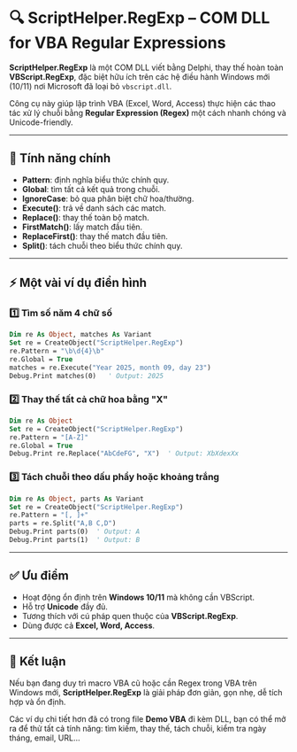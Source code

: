 # 🔍 ScriptHelper.RegExp – COM DLL for VBA Regular Expressions

**ScriptHelper.RegExp** là một COM DLL viết bằng Delphi, thay thế hoàn toàn **VBScript.RegExp**, đặc biệt hữu ích trên các hệ điều hành Windows mới (10/11) nơi Microsoft đã loại bỏ `vbscript.dll`.

Công cụ này giúp lập trình VBA (Excel, Word, Access) thực hiện các thao tác xử lý chuỗi bằng **Regular Expression (Regex)** một cách nhanh chóng và Unicode-friendly.

---

## 📌 Tính năng chính

* **Pattern**: định nghĩa biểu thức chính quy.
* **Global**: tìm tất cả kết quả trong chuỗi.
* **IgnoreCase**: bỏ qua phân biệt chữ hoa/thường.
* **Execute()**: trả về danh sách các match.
* **Replace()**: thay thế toàn bộ match.
* **FirstMatch()**: lấy match đầu tiên.
* **ReplaceFirst()**: thay thế match đầu tiên.
* **Split()**: tách chuỗi theo biểu thức chính quy.

---

## ⚡ Một vài ví dụ điển hình

### 1️⃣ Tìm số năm 4 chữ số

```vb
Dim re As Object, matches As Variant
Set re = CreateObject("ScriptHelper.RegExp")
re.Pattern = "\b\d{4}\b"
re.Global = True
matches = re.Execute("Year 2025, month 09, day 23")
Debug.Print matches(0)   ' Output: 2025
```

### 2️⃣ Thay thế tất cả chữ hoa bằng "X"

```vb
Dim re As Object
Set re = CreateObject("ScriptHelper.RegExp")
re.Pattern = "[A-Z]"
re.Global = True
Debug.Print re.Replace("AbCdeFG", "X")  ' Output: XbXdexXx
```

### 3️⃣ Tách chuỗi theo dấu phẩy hoặc khoảng trắng

```vb
Dim re As Object, parts As Variant
Set re = CreateObject("ScriptHelper.RegExp")
re.Pattern = "[, ]+"
parts = re.Split("A,B C,D")
Debug.Print parts(0)  ' Output: A
Debug.Print parts(1)  ' Output: B
```

---

## ✅ Ưu điểm

* Hoạt động ổn định trên **Windows 10/11** mà không cần VBScript.
* Hỗ trợ **Unicode** đầy đủ.
* Tương thích với cú pháp quen thuộc của **VBScript.RegExp**.
* Dùng được cả **Excel, Word, Access**.

---

## 🎯 Kết luận

Nếu bạn đang duy trì macro VBA cũ hoặc cần Regex trong VBA trên Windows mới, **ScriptHelper.RegExp** là giải pháp đơn giản, gọn nhẹ, dễ tích hợp và ổn định.

Các ví dụ chi tiết hơn đã có trong file **Demo VBA** đi kèm DLL, bạn có thể mở ra để thử tất cả tính năng: tìm kiếm, thay thế, tách chuỗi, kiểm tra ngày tháng, email, URL…


